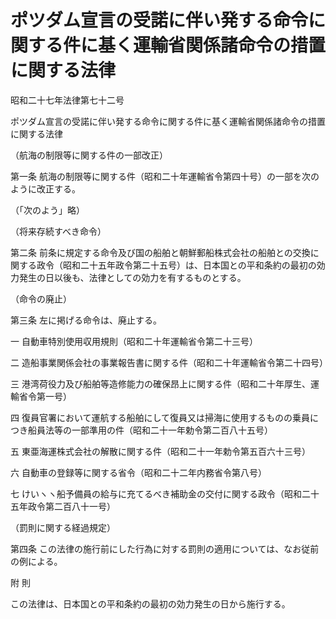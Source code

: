 # ポツダム宣言の受諾に伴い発する命令に関する件に基く運輸省関係諸命令の措置に関する法律

昭和二十七年法律第七十二号

ポツダム宣言の受諾に伴い発する命令に関する件に基く運輸省関係諸命令の措置に関する法律

（航海の制限等に関する件の一部改正）

第一条 航海の制限等に関する件（昭和二十年運輸省令第四十号）の一部を次のように改正する。

（「次のよう」略）

（将来存続すべき命令）

第二条 前条に規定する命令及び国の船舶と朝鮮郵船株式会社の船舶との交換に関する政令（昭和二十五年政令第二十五号）は、日本国との平和条約の最初の効力発生の日以後も、法律としての効力を有するものとする。

（命令の廃止）

第三条 左に掲げる命令は、廃止する。

一 自動車特別使用収用規則（昭和二十年運輸省令第二十三号）

二 造船事業関係会社の事業報告書に関する件（昭和二十年運輸省令第二十四号）

三 港湾荷役力及び船舶等造修能力の確保昂上に関する件（昭和二十年厚生、運輸省令第一号）

四 復員官署において運航する船舶にして復員又は掃海に使用するものの乗員につき船員法等の一部準用の件（昭和二十一年勅令第二百八十五号）

五 東亜海運株式会社の解散に関する件（昭和二十一年勅令第五百六十三号）

六 自動車の登録等に関する省令（昭和二十二年内務省令第八号）

七 けいヽヽ船予備員の給与に充てるべき補助金の交付に関する政令（昭和二十五年政令第二百八十一号）

（罰則に関する経過規定）

第四条 この法律の施行前にした行為に対する罰則の適用については、なお従前の例による。

附 則

この法律は、日本国との平和条約の最初の効力発生の日から施行する。
